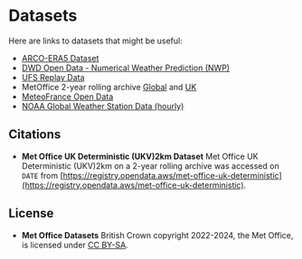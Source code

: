 # Datasets

Here are links to datasets that might be useful:

- [ARCO-ERA5 Dataset](https://github.com/google-research/arco-era5)
- [DWD Open Data - Numerical Weather Prediction (NWP)](https://opendata.dwd.de/weather/nwp/)
- [UFS Replay Data](https://psl.noaa.gov/data/ufs_replay/)
- MetOffice 2-year rolling archive [Global](https://registry.opendata.aws/met-office-global-deterministic/) and [UK](https://registry.opendata.aws/met-office-uk-deterministic/)
- [MeteoFrance Open Data](https://meteo.data.gouv.fr)
- [NOAA Global Weather Station Data (hourly)](https://www.ncei.noaa.gov/products/global-historical-climatology-network-hourly)


## Citations

- **Met Office UK Deterministic (UKV)2km Dataset**
  Met Office UK Deterministic (UKV)2km on a 2-year rolling archive was accessed on `DATE` from [https://registry.opendata.aws/met-office-uk-deterministic](https://registry.opendata.aws/met-office-uk-deterministic).

## License

- **Met Office Datasets**
  British Crown copyright 2022-2024, the Met Office, is licensed under [CC BY-SA](https://creativecommons.org/licenses/by-sa/4.0/).